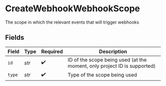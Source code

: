 # CreateWebhookWebhookScope

The scope in which the relevant events that will trigger webhooks


## Fields

| Field                                                                    | Type                                                                     | Required                                                                 | Description                                                              |
| ------------------------------------------------------------------------ | ------------------------------------------------------------------------ | ------------------------------------------------------------------------ | ------------------------------------------------------------------------ |
| `id`                                                                     | *str*                                                                    | :heavy_check_mark:                                                       | ID of the scope being used (at the moment, only project ID is supported) |
| `type`                                                                   | *str*                                                                    | :heavy_check_mark:                                                       | Type of the scope being used                                             |